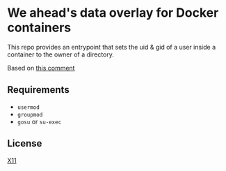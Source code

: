 # We ahead's data overlay for Docker containers

This repo provides an entrypoint that sets the uid & gid of a user inside a 
container to the owner of a directory.

Based on [this comment](https://github.com/docker-library/mysql/issues/99#issuecomment-145665645)

## Requirements

- `usermod`
- `groupmod`
- `gosu` or `su-exec`

## License

[X11](LICENSE)

